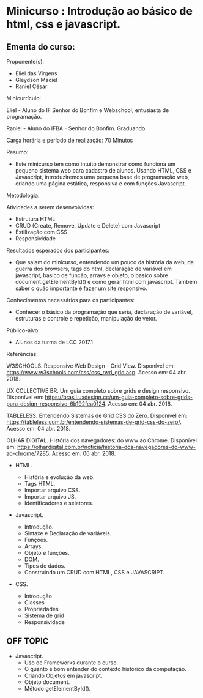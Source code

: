 # Minicurso : Introdução ao básico de html, css e javascript. 

## Ementa do curso:

Proponente(s):

 - Eliel das Virgens
 - Gleydson Maciel
 - Raniel César


Minicurrículo:

Eliel - Aluno do IF Senhor do Bonfim e Webschool, entusiasta de programação.

Raniel - Aluno do IFBA - Senhor do Bonfim. Graduando.


Carga horária e período de realização:
70 Minutos



Resumo:
 * Este minicurso tem como intuito demonstrar como funciona um pequeno sistema web para cadastro de alunos. Usando HTML, CSS e Javascript, introduziremos uma pequena base de programação web, criando uma página estática, responsiva e com funções Javascript.




Metodologia:




Atividades a serem desenvolvidas:

 * Estrutura HTML
 * CRUD (Create, Remove, Update e Delete) com Javascript
 * Estilização com CSS
 * Responsividade


Resultados esperados dos participantes:
 * Que saiam do minicurso, entendendo um pouco da história da web, da guerra dos browsers, tags do html, declaração de variável em javascript, básico de função, arrays e objeto, o basico sobre document.getElementById() e como gerar html com javascript. Também saber o quão importante é fazer um site responsivo.



Conhecimentos necessários para os participantes:
 * Conhecer o básico da programação que seria, declaração de variável, estruturas e controle e repetição, manipulação de vetor.

Público-alvo:
 * Alunos da turma de LCC 2017.1

Referências:

W3SCHOOLS. Responsive Web Design - Grid View. Disponível em: <https://www.w3schools.com/css/css_rwd_grid.asp>. Acesso em: 04 abr. 2018.

UX COLLECTIVE BR. Um guia completo sobre grids e design responsivo. Disponível em: <https://brasil.uxdesign.cc/um-guia-completo-sobre-grids-para-design-responsivo-6b192fea0124>. Acesso em: 04 abr. 2018.

TABLELESS. Entendendo Sistemas de Grid CSS do Zero. Disponível em: <https://tableless.com.br/entendendo-sistemas-de-grid-css-do-zero/>. Acesso em: 04 abr. 2018.

OLHAR DIGITAL. História dos navegadores: do www ao Chrome. Disponível em: <https://olhardigital.com.br/noticia/historia-dos-navegadores-do-www-ao-chrome/7285>. Acesso em: 06 abr. 2018.



* HTML.
  * História e evolução da web.
  * Tags HTML.
  * Importar arquivo CSS.
  * Importar arquivo JS.
  * Identificadores e seletores.
  
* Javascript.
  * Introdução.
  * Sintaxe e Declaração de variáveis.
  * Funções.
  * Arrays.
  * Objeto e funções.
  * DOM.
  * Tipos de dados.
  * Construindo um CRUD com HTML, CSS e JAVASCRIPT.
  
* CSS.
  * Introdução
  * Classes
  * Propriedades  
  * Sistema de grid
  * Responsividade

## OFF TOPIC

* Javascript.
  * Uso de Frameworks durante o curso.
  * O quanto é bom entender do contexto histórico da computação.
  * Criando Objetos em javascript.
  * Objeto document.
  * Método getElementById().

